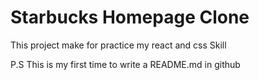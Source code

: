 # Starbucks Homepage Clone

This project make for practice my react and css Skill

P.S This is my first time to write a README.md in github